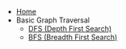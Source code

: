 - [Home](/)
- Basic Graph Traversal
    - [DFS (Depth First Search)](/articles/Depth-First-Search.md)
    - [BFS (Breadth First Search)](/articles/Breadth-First-Search.md)
